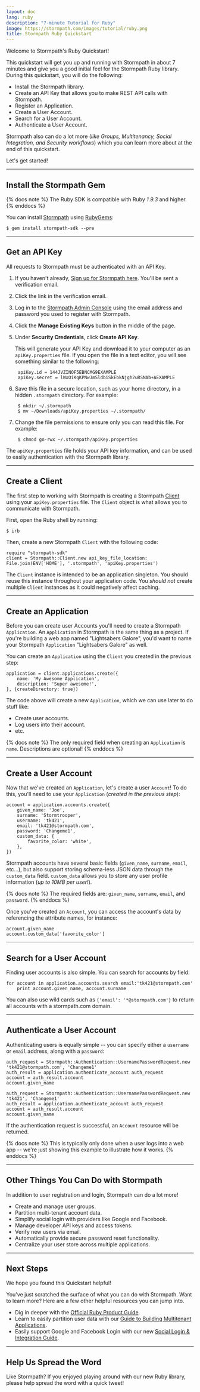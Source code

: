 ```yaml
---
layout: doc
lang: ruby
description: "7-minute Tutorial for Ruby"
image: https://stormpath.com/images/tutorial/ruby.png
title: Stormpath Ruby Quickstart
---
```



Welcome to Stormpath's Ruby Quickstart!

This quickstart will get you up and running with Stormpath in about 7 minutes
and give you a good initial feel for the Stormpath Ruby library.  During this
quickstart, you will do the following:

 * Install the Stormpath library.
 * Create an API Key that allows you to make REST API calls with Stormpath.
 * Register an Application.
 * Create a User Account.
 * Search for a User Account.
 * Authenticate a User Account.

Stormpath also can do a lot more (*like Groups, Multitenancy, Social
Integration, and Security workflows*) which you can learn more about at the end
of this quickstart.

Let's get started!


***


## Install the Stormpath Gem

{% docs note %}
The Ruby SDK is compatible with Ruby *1.9.3* and higher.
{% enddocs %}

You can install [Stormpath](https://github.com/stormpath/stormpath-sdk-ruby)
using [RubyGems](https://rubygems.org/):

    $ gem install stormpath-sdk --pre


***


## Get an API Key

All requests to Stormpath must be authenticated with an API Key.

1. If you haven't already,
   [Sign up for Stormpath here](https://api.stormpath.com/register).  You'll
   be sent a verification email.

2. Click the link in the verification email.

3. Log in to the [Stormpath Admin Console](https://api.stormpath.com) using
   the email address and password you used to register with Stormpath.

4. Click the **Manage Existing Keys** button in the middle of the page.

5. Under **Security Credentials**, click **Create API Key**.

   This will generate your API Key and download it to your computer as an
   `apiKey.properties` file.  If you open the file in a text editor, you will
   see something similar to the following:

        apiKey.id = 144JVZINOF5EBNCMG9EXAMPLE
        apiKey.secret = lWxOiKqKPNwJmSldbiSkEbkNjgh2uRSNAb+AEXAMPLE

6. Save this file in a secure location, such as your home directory, in a
   hidden `.stormpath` directory. For example:

        $ mkdir ~/.stormpath
        $ mv ~/Downloads/apiKey.properties ~/.stormpath/

5. Change the file permissions to ensure only you can read this file.  For
   example:

        $ chmod go-rwx ~/.stormpath/apiKey.properties

The `apiKey.properties` file holds your API key information, and can be used to
easily authentication with the Stormpath library.


***


## Create a Client

The first step to working with Stormpath is creating a Stormpath
[Client](/ruby/product-guide#client) using your `apiKey.properties` file.
The `Client` object is what allows you to communicate with Stormpath.

First, open the Ruby shell by running:

    $ irb

Then, create a new Stormpath `Client` with the following code:

    require "stormpath-sdk"
    client = Stormpath::Client.new api_key_file_location: File.join(ENV['HOME'], '.stormpath', 'apiKey.properties')

The `Client` instance is intended to be an application singleton.  You should
reuse this instance throughout your application code.  You *should not*
create multiple `Client` instances as it could negatively affect caching.


***


## Create an Application

Before you can create user Accounts you'll need to create a Stormpath
`Application`.  An `Application` in Stormpath is the same thing as a project.
If you're building a web app named "Lightsabers Galore", you'd want to name
your Stormpath `Application` "Lightsabers Galore" as well.

You can create an `Application` using the `Client` you created in the previous
step:

    application = client.applications.create({
        name: 'My Awesome Application',
        description: 'Super awesome!',
    }, {createDirectory: true})

The code above will create a new `Application`, which we can use later to do
stuff like:

- Create user accounts.
- Log users into their account.
- etc.

{% docs note %}
The only required field when creating an `Application` is `name`.  Descriptions
are optional!
{% enddocs %}


***


## Create a User Account

Now that we've created an `Application`, let's create a user `Account`!  To do
this, you'll need to use your `Application` (*created in the previous step*):

    account = application.accounts.create({
        given_name: 'Joe',
        surname: 'Stormtrooper',
        username: 'tk421',
        email: 'tk421@stormpath.com',
        password: 'Changeme1',
        custom_data: {
            favorite_color: 'white',
        },
    })

Stormpath accounts have several basic fields (`given_name`, `surname`, `email`,
etc...), but also support storing schema-less JSON data through the `custom_data`
field.  `custom_data` allows you to store any user profile information (*up to
10MB per user!*).

{% docs note %}
The required fields are: `given_name`, `surname`, `email`, and `password`.
{% enddocs %}

Once you've created an `Account`, you can access the account's data by
referencing the attribute names, for instance:

    account.given_name
    account.custom_data['favorite_color']


***


## Search for a User Account

Finding user accounts is also simple.  You can search for accounts by field:

    for account in application.accounts.search email:'tk421@stormpath.com'
        print account.given_name, account.surname


You can also use wild cards such as `{'email': '*@stormpath.com'}` to return
all accounts with a stormpath.com domain.


***

## Authenticate a User Account

Authenticating users is equally simple -- you can specify either a `username` or
`email` address, along with a `password`:

    auth_request = Stormpath::Authentication::UsernamePasswordRequest.new 'tk421@stormpath.com', 'Changeme1'
    auth_result = application.authenticate_account auth_request
    account = auth_result.account
    account.given_name

    auth_request = Stormpath::Authentication::UsernamePasswordRequest.new 'tk421', 'Changeme1'
    auth_result = application.authenticate_account auth_request
    account = auth_result.account
    account.given_name

If the authentication request is successful, an `Account` resource will be
returned.

{% docs note %}
This is typically only done when a user logs into a web app -- we're just
showing this example to illustrate how it works.
{% enddocs %}


***


## Other Things You Can Do with Stormpath

In addition to user registration and login, Stormpath can do a lot more!

- Create and manage user groups.
- Partition multi-tenant account data.
- Simplify social login with providers like Google and Facebook.
- Manage developer API keys and access tokens.
- Verify new users via email.
- Automatically provide secure password reset functionality.
- Centralize your user store across multiple applications.


***


## Next Steps

We hope you found this Quickstart helpful!

You've just scratched the surface of what you can do with Stormpath.  Want to
learn more?  Here are a few other helpful resources you can jump into.

* Dig in deeper with the [Official Ruby Product Guide](http://docs.stormpath.com/ruby/product-guide).
* Learn to easily partition user data with our [Guide to Building Multitenant Applications](http://docs.stormpath.com/guides/multi-tenant/).
* Easily support Google and Facebook Login with our new [Social Login & Integration Guide](http://docs.stormpath.com/guides/social-integrations/).


***


## Help Us Spread the Word

Like Stormpath?  If you enjoyed playing around with our new Ruby library,
please help spread the word with a quick tweet!

<!-- AddThis Button BEGIN -->
<div class="addthis_toolbox addthis_default_style addthis_32x32_style" addthis:title="Checkout @goStormpath, it let's you set up complete user management in your Ruby app in minutes."
addthis:url="https://stormpath.com">
  <a class="addthis_button_twitter"></a>
  <a class="addthis_button_preferred_2"></a>
  <a class="addthis_button_preferred_3"></a>
  <a class="addthis_button_preferred_4"></a>
  <a class="addthis_button_compact"></a>
</div>
<script type="text/javascript">var addthis_config = {"data_track_addressbar":true};</script>
<script type="text/javascript" src="//s7.addthis.com/js/300/addthis_widget.js#pubid=ra-4f5ed709512978e9"></script>
<!-- AddThis Button END -->
<p>

